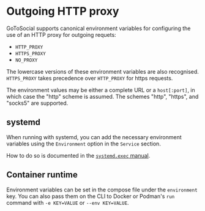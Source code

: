 # Outgoing HTTP proxy

GoToSocial supports canonical environment variables for configuring the use of an HTTP proxy for outgoing requets:

* `HTTP_PROXY`
* `HTTPS_PROXY`
* `NO_PROXY`

The lowercase versions of these environment variables are also recognised. `HTTPS_PROXY` takes precedence over `HTTP_PROXY` for https requests.

The environment values may be either a complete URL or a `host[:port]`, in which case the "http" scheme is assumed. The schemes "http", "https", and "socks5" are supported.

## systemd

When running with systemd, you can add the necessary environment variables using the `Environment` option in the `Service` section.

How to do so is documented in the [`systemd.exec` manual](https://www.freedesktop.org/software/systemd/man/systemd.exec.html#Environment).

## Container runtime

Environment variables can be set in the compose file under the `environment` key. You can also pass them on the CLI to Docker or Podman's `run` command with `-e KEY=VALUE` or `--env KEY=VALUE`.
